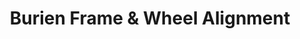 ---
title: "Burien Frame & Wheel Alignment"
url: /burien/burien-frame-and-wheel-alignment/
shop: car repair
---